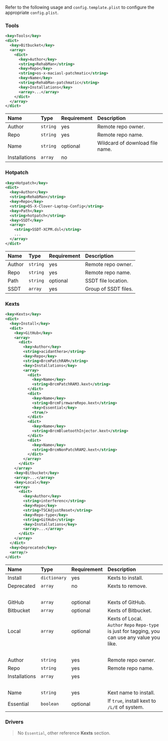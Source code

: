 Refer to the following usage and `config.template.plist` to configure the appropriate `config.plist`.

### Tools
```xml
<key>Tools</key>
<dict>
  <key>Bitbucket</key>
  <array>
    <dict>
      <key>Author</key>
      <string>RehabMan</string>
      <key>Repo</key>
      <string>os-x-maciasl-patchmatic</string>
      <key>Name</key>
      <string>RehabMan-patchmatic</string>
      <key>Installations</key>
      <array>...</array>
    </dict>
  </array>
</dict>
```
| Name   | Type     | Requirement | Description |
| :--    | :--      | :--         | :-- |
| Author | `string` | yes         | Remote repo owner. |
| Repo   | `string` | yes         | Remote repo name. |
| Name   | `string` | optional    | Wildcard of download file name. |
| Installations | `array` | no    | |


### Hotpatch
```xml
<key>Hotpatch</key>
<dict>
  <key>Author</key>
  <string>RehabMan</string>
  <key>Repo</key>
  <string>OS-X-Clover-Laptop-Config</string>
  <key>Path</key>
  <string>hotpatch</string>
  <key>SSDT</key>
  <array>
    <string>SSDT-XCPM.dsl</string>
    ...
  </array>
</dict>
```
| Name   | Type     | Requirement | Description |
| :--    | :--      | :--         | :-- |
| Author | `string` | yes         | Remote repo owner. |
| Repo   | `string` | yes         | Remote repo name. |
| Path   | `string` | optional    | SSDT file location. |
| SSDT   | `array`  | yes         | Group of SSDT files. |

### Kexts
```xml
<key>Kexts</key>
<dict>
  <key>Install</key>
  <dict>
    <key>GitHub</key>
    <array>
      <dict>
        <key>Author</key>
        <string>acidanthera</string>
        <key>Repo</key>
        <string>BrcmPatchRAM</string>
        <key>Installations</key>
        <array>
          <dict>
            <key>Name</key>
            <string>BrcmPatchRAM3.kext</string>
          </dict>
          <dict>
            <key>Name</key>
            <string>BrcmFirmwareRepo.kext</string>
            <key>Essential</key>
            <true/>
          </dict>
          <dict>
            <key>Name</key>
            <string>BrcmBluetoothInjector.kext</string>
          </dict>
          <dict>
            <key>Name</key>
            <string>BrcmNonPatchRAM2.kext</string>
          </dict>
        </array>
      </dict>
    </array>
    <key>Bitbucket</key>
    <array>...</array>
    <key>Local</key>
    <array>
      <dict>
        <key>Author</key>
        <string>interferenc</string>
        <key>Repo</key>
        <string>TSCAdjustReset</string>
        <key>Repo-type</key>
        <string>GitHub</string>
        <key>Installations</key>
        <array>...</array>
      </dict>
    </array>
  </dict>
  <key>Deprecated</key>
  <array/>
</dict>
```
| Name          | Type         | Requirement | Description |
| :--           | :--          | :--         | :-- |
| Install       | `dictionary` | yes         | Kexts to install. |
| Deprecated    | `array`      | no          | Kexts to remove. |
| &nbsp; | &nbsp; | &nbsp; | &nbsp; |
| GitHub        | `array`      | optional    | Kexts of GitHub. |
| Bitbucket     | `array`      | optional    | Kexts of Bitbucket. |
| Local         | `array`      | optional    | Kexts of Local. <br/> `Author` `Repo` `Repo-type` is just for tagging, you can use any value you like. |
| &nbsp; | &nbsp; | &nbsp; | &nbsp; |
| Author        | `string`     | yes         | Remote repo owner. |
| Repo          | `string`     | yes         | Remote repo name. |
| Installations | `array`      | yes         | |
| &nbsp; | &nbsp; | &nbsp; | &nbsp; |
| Name          | `string`     | yes         | Kext name to install. |
| Essential     | `boolean`    | optional    | If `true`, install kext to `/L/E` of system. |

### Drivers
> No `Essential`, other reference **Kexts** section.
